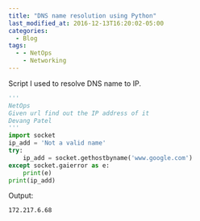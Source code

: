```yaml
---
title: "DNS name resolution using Python"
last_modified_at: 2016-12-13T16:20:02-05:00
categories:
  - Blog
tags:
  - - NetOps
    - Networking
---
```


Script I used to resolve DNS name to IP.

```python
'''
NetOps
Given url find out the IP address of it
Devang Patel
'''
import socket
ip_add = 'Not a valid name'
try:
    ip_add = socket.gethostbyname('www.google.com')
except socket.gaierror as e:
    print(e)
print(ip_add)

```
Output:


    172.217.6.68

